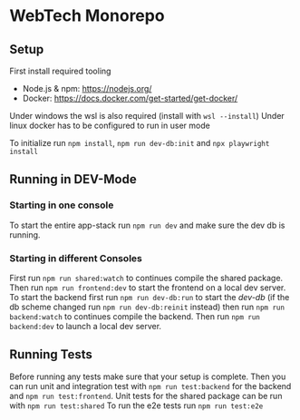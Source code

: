 # WebTech Monorepo

## Setup

First install required tooling

- Node.js & npm: https://nodejs.org/
- Docker: https://docs.docker.com/get-started/get-docker/

Under windows the wsl is also required (install with `wsl --install`)
Under linux docker has to be configured to run in user mode

To initialize run `npm install`, `npm run dev-db:init` and `npx playwright install`

## Running in DEV-Mode

### Starting in one console

To start the entire app-stack run `npm run dev` and make sure the dev db is running.

### Starting in different Consoles

First run `npm run shared:watch` to continues compile the shared package. Then run `npm run frontend:dev` to start the frontend on a local dev server. To start the backend first run `npm run dev-db:run` to start the _dev-db_ (if the db scheme changed run `npm run dev-db:reinit` instead) then run `npm run backend:watch` to continues compile the backend. Then run `npm run backend:dev` to launch a local dev server.

## Running Tests

Before running any tests make sure that your setup is complete. Then you can run unit and integration test with `npm run test:backend` for the backend and `npm run test:frontend`. Unit tests for the shared package can be run with `npm run test:shared` To run the e2e tests run `npm run test:e2e`
